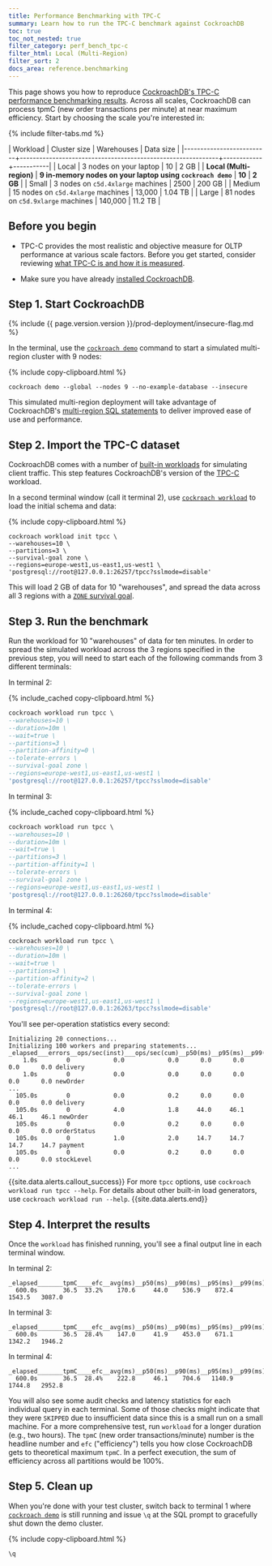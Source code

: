 ```yaml
---
title: Performance Benchmarking with TPC-C
summary: Learn how to run the TPC-C benchmark against CockroachDB
toc: true
toc_not_nested: true
filter_category: perf_bench_tpc-c
filter_html: Local (Multi-Region)
filter_sort: 2
docs_area: reference.benchmarking
---
```


This page shows you how to reproduce [CockroachDB's TPC-C performance benchmarking results](performance.html#scale). Across all scales, CockroachDB can process tpmC (new order transactions per minute) at near maximum efficiency. Start by choosing the scale you're interested in:

{% include filter-tabs.md %}

| Workload                 | Cluster size                                                | Warehouses | Data size |
|--------------------------+-------------------------------------------------------------+------------+-----------|
| Local                    | 3 nodes on your laptop                                      | 10         | 2 GB      |
| **Local (Multi-region)** | **9 in-memory nodes on your laptop using `cockroach demo`** | **10**     | **2 GB**  |
| Small                    | 3 nodes on `c5d.4xlarge` machines                           | 2500       | 200 GB    |
| Medium                   | 15 nodes on `c5d.4xlarge` machines                          | 13,000     | 1.04 TB   |
| Large                    | 81 nodes on `c5d.9xlarge` machines                          | 140,000    | 11.2 TB   |

## Before you begin

- TPC-C provides the most realistic and objective measure for OLTP performance at various scale factors. Before you get started, consider reviewing [what TPC-C is and how it is measured](performance.html#tpc-c).

- Make sure you have already [installed CockroachDB](install-cockroachdb.html).

## Step 1. Start CockroachDB

{% include {{ page.version.version }}/prod-deployment/insecure-flag.md %}

In the terminal, use the [`cockroach demo`](cockroach-demo.html) command to start a simulated multi-region cluster with 9 nodes:

{% include copy-clipboard.html %}
~~~ shell
cockroach demo --global --nodes 9 --no-example-database --insecure
~~~

This simulated multi-region deployment will take advantage of CockroachDB's [multi-region SQL statements](multiregion-overview.html) to deliver improved ease of use and performance.

## Step 2. Import the TPC-C dataset

CockroachDB comes with a number of [built-in workloads](cockroach-workload.html) for simulating client traffic. This step features CockroachDB's version of the [TPC-C](http://www.tpc.org/tpcc/) workload.

In a second terminal window (call it terminal 2), use [`cockroach workload`](cockroach-workload.html) to load the initial schema and data:

{% include copy-clipboard.html %}
~~~ shell
cockroach workload init tpcc \
--warehouses=10 \
--partitions=3 \
--survival-goal zone \
--regions=europe-west1,us-east1,us-west1 \
'postgresql://root@127.0.0.1:26257/tpcc?sslmode=disable'
~~~

This will load 2 GB of data for 10 "warehouses", and spread the data across all 3 regions with a [`ZONE` survival goal](multiregion-overview.html#surviving-zone-failures).

## Step 3. Run the benchmark

Run the workload for 10 "warehouses" of data for ten minutes. In order to spread the simulated workload across the 3 regions specified in the previous step, you will need to start each of the following commands from 3 different terminals:

In terminal 2:

{% include_cached copy-clipboard.html %}
~~~ sql
cockroach workload run tpcc \
--warehouses=10 \
--duration=10m \
--wait=true \
--partitions=3 \
--partition-affinity=0 \
--tolerate-errors \
--survival-goal zone \
--regions=europe-west1,us-east1,us-west1 \
'postgresql://root@127.0.0.1:26257/tpcc?sslmode=disable'
~~~

In terminal 3:

{% include_cached copy-clipboard.html %}
~~~ sql
cockroach workload run tpcc \
--warehouses=10 \
--duration=10m \
--wait=true \
--partitions=3 \
--partition-affinity=1 \
--tolerate-errors \
--survival-goal zone \
--regions=europe-west1,us-east1,us-west1 \
'postgresql://root@127.0.0.1:26260/tpcc?sslmode=disable'
~~~

In terminal 4:

{% include_cached copy-clipboard.html %}
~~~ sql
cockroach workload run tpcc \
--warehouses=10 \
--duration=10m \
--wait=true \
--partitions=3 \
--partition-affinity=2 \
--tolerate-errors \
--survival-goal zone \
--regions=europe-west1,us-east1,us-west1 \
'postgresql://root@127.0.0.1:26263/tpcc?sslmode=disable'
~~~

You'll see per-operation statistics every second:

~~~
Initializing 20 connections...
Initializing 100 workers and preparing statements...
_elapsed___errors__ops/sec(inst)___ops/sec(cum)__p50(ms)__p95(ms)__p99(ms)_pMax(ms)
    1.0s        0            0.0            0.0      0.0      0.0      0.0      0.0 delivery
    1.0s        0            0.0            0.0      0.0      0.0      0.0      0.0 newOrder
...
  105.0s        0            0.0            0.2      0.0      0.0      0.0      0.0 delivery
  105.0s        0            4.0            1.8     44.0     46.1     46.1     46.1 newOrder
  105.0s        0            0.0            0.2      0.0      0.0      0.0      0.0 orderStatus
  105.0s        0            1.0            2.0     14.7     14.7     14.7     14.7 payment
  105.0s        0            0.0            0.2      0.0      0.0      0.0      0.0 stockLevel
...
~~~

{{site.data.alerts.callout_success}}
For more `tpcc` options, use `cockroach workload run tpcc --help`. For details about other built-in load generators, use `cockroach workload run --help`.
{{site.data.alerts.end}}

## Step 4. Interpret the results

Once the `workload` has finished running, you'll see a final output line in each terminal window.

In terminal 2:

~~~
_elapsed_______tpmC____efc__avg(ms)__p50(ms)__p90(ms)__p95(ms)__p99(ms)_pMax(ms)
  600.0s       36.5  33.2%    170.6     44.0    536.9    872.4   1543.5   3087.0
~~~

In terminal 3:

~~~
_elapsed_______tpmC____efc__avg(ms)__p50(ms)__p90(ms)__p95(ms)__p99(ms)_pMax(ms)
  600.0s       36.5  28.4%    147.0     41.9    453.0    671.1   1342.2   1946.2
~~~

In terminal 4:

~~~
_elapsed_______tpmC____efc__avg(ms)__p50(ms)__p90(ms)__p95(ms)__p99(ms)_pMax(ms)
  600.0s       36.5  28.4%    222.8     46.1    704.6   1140.9   1744.8   2952.8
~~~

You will also see some audit checks and latency statistics for each individual query in each terminal. Some of those checks might indicate that they were `SKIPPED` due to insufficient data since this is a small run on a small machine. For a more comprehensive test, run `workload` for a longer duration (e.g., two hours). The `tpmC` (new order transactions/minute) number is the headline number and `efc` ("efficiency") tells you how close CockroachDB gets to theoretical maximum `tpmC`.  In a perfect execution, the sum of efficiency across all partitions would be 100%.

## Step 5. Clean up

When you're done with your test cluster, switch back to terminal 1 where [`cockroach demo`](cockroach-demo.html) is still running and issue `\q` at the SQL prompt to gracefully shut down the demo cluster.

{% include copy-clipboard.html %}
~~~ sql
\q
~~~
